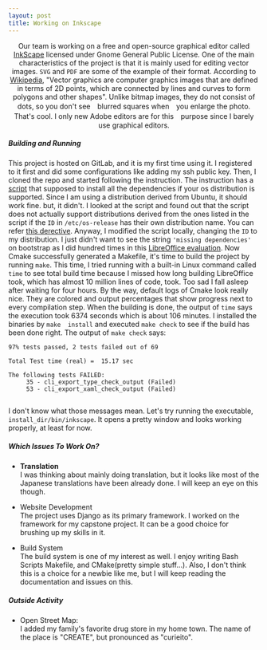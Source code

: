 ```yaml
---
layout: post
title: Working on Inkscape
---
```


[/]: # (SubTitle)
<p align="center">
    Our team is working on a free and open-source graphical editor called
    <a href="https://inkscape.org/">InkScape</a> licensed under Gnome General
    Public License. One of the main characteristics of the project is that it is
    mainly used for editing vector images. <code>SVG</code> and <code>PDF</code>
    are some of the example of their format. According to <a href="https://en
    .wikipedia.org/wiki/Vector_graphics">Wikipedia</a>, "Vector graphics are
    computer graphics images that are defined in terms of 2D points, which are
    connected by lines and curves to form polygons and other shapes". Unlike
    bitmap images, they do not consist of dots, so you don't see　blurred
    squares when　you enlarge the photo. That's cool. I only new Adobe editors
    are for this　purpose since I barely use graphical editors.
</p>

[//]: # (Content)
##### Building and Running

This project is hosted on GitLab, and it is my first time using it. I registered 
to it first and did some configurations like adding my ssh public key. Then, I 
cloned the repo and started following the instruction. The instruction has a 
[script](
https://gitlab.com/inkscape/inkscape-ci-docker/raw/master/install_dependencies.sh) that supposed to install all the dependencies if 
your os distribution is supported. Since I am using a distribution derived from 
Ubuntu, it should work fine. but, it didn't. I looked at the script and found out 
that the script does not actually support distributions derived from the ones 
listed in the script if the `ID` in `/etc/os-release` has their own distribution 
name. You can refer [this derective](
https://www.freedesktoporg/software/systemd/man/os-release.html). Anyway, I
modified the script locally, changing the `ID` to my distribution. I just didn't
want to see the string `'missing dependencies'` on bootstrap as I did hundred 
times in this [LibreOffice evaluation](
https://github.com/hunter-college-ossd-spr-2020/project-evaluation/blob/master/libreoffice_evaluation.md). Now Cmake 
successfully generated a Makefile, it's time to build the project by running 
`make`. This time, I tried running with a built-in Linux command called `time` 
to see total build time because I missed how long building LibreOffice took, 
which has almost 10 million lines of code, took. Too sad I fall asleep after 
waiting for four hours. By the way, default logs of Cmake look really nice. They 
are colored and output percentages that show progress next to every compilation
step. When the building is done, the output of `time` says the execution took 
6374 seconds which is about 106 minutes. I installed the binaries by `make 
install` and executed `make check` to see if the build has been done right. The 
output of `make check` says:
```text
97% tests passed, 2 tests failed out of 69

Total Test time (real) =  15.17 sec

The following tests FAILED:
	 35 - cli_export_type_check_output (Failed)
	 53 - cli_export_xaml_check_output (Failed)
 
```
I don't know what those messages mean. Let's try running the executable,
`install_dir/bin/inkscape`. It opens a pretty window and looks working properly,
at least for now.


##### Which Issues To Work On?

- **Translation**  
I was thinking about mainly doing translation, but it looks like most of the
Japanese translations have been already done. I will keep an eye on this though.
 
- Website Development  
The project uses Django as its primary framework. I worked on the framework
for my capstone project. It can be a good choice for brushing up my skills in 
it.

- Build System  
The build system is one of my interest as well. I enjoy writing Bash Scripts
Makefile, and CMake(pretty simple stuff...). Also, I don't think this is a
choice for a newbie like me, but I will keep reading the documentation and 
issues on this.


##### Outside Activity

- Open Street Map:  
I added my family's favorite drug store in my home town. The name of the place
is "CREATE", but pronounced as "curieito".

